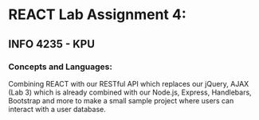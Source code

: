 REACT Lab Assignment 4:
=======

INFO 4235 - KPU
-----------

### Concepts and Languages:

Combining REACT with our RESTful API which replaces our jQuery, AJAX (Lab 3) which is already combined with our Node.js, Express, Handlebars, Bootstrap and more to make a small sample project where users can interact with a user database.